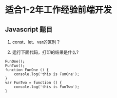 # 适合1-2年工作经验前端开发
## Javascript 题目

1. const、let、var的区别？
  
2. 运行下面代码，打印的结果是什么?
```
FunOne();
FunTwo();
function FunOne () {
    console.log('this is FunOne');
}
var FunTwo = function () {
    console.log('this is FunTwo');
}
```